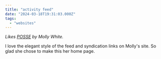 ```yaml
---
title: "activity feed"
date: "2024-03-18T19:31:03.000Z"
tags: 
  - "websites"
---
```


_Likes [POSSE](https://www.mollywhite.net/micro/entry/202403091817) by Molly White._

I love the elegant style of the feed and syndication links on Molly's site. So glad she chose to make this her home page.
